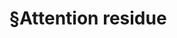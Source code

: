 # §Attention residue

<!-- {BearID:C9500F5D-2ECB-4433-A636-B24DE4127D1E-17399-0000005445CD5574} -->
